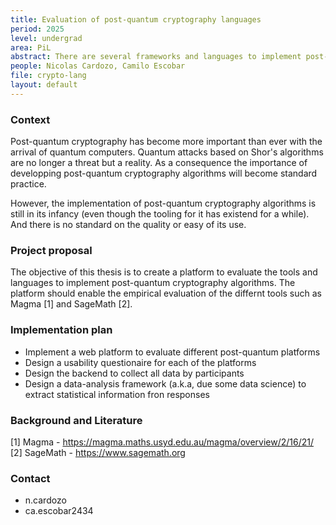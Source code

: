 ```yaml
---
title: Evaluation of post-quantum cryptography languages
period: 2025 
level: undergrad
area: PiL
abstract: There are several frameworks and languages to implement post-quantum crytography algorithms. The purpose of this work is to evaluate their usability.
people: Nicolas Cardozo, Camilo Escobar
file: crypto-lang
layout: default
---
```


### Context

Post-quantum cryptography has become more important than ever with the arrival of quantum computers. Quantum attacks based on Shor's algorithms are no longer a threat but a reality. As a consequence the importance of developping post-quantum cryptography algorithms will become standard practice.

However, the implementation of post-quantum cryptography algorithms is still in its infancy (even though the tooling for it has existend for a while). And there is no standard on the quality or easy of its use.

### Project proposal

The objective of this thesis is to create a platform to evaluate the tools and languages to implement post-quantum cryptography algorithms. The platform should enable the empirical evaluation of the differnt tools such as Magma [1] and SageMath [2].

### Implementation plan

- Implement a web platform to evaluate different post-quantum platforms
- Design a usability questionaire for each of the platforms
- Design the backend to collect all data by participants
- Design a data-analysis framework (a.k.a, due some data science) to extract statistical information fron responses

### Background and Literature

[1] Magma - https://magma.maths.usyd.edu.au/magma/overview/2/16/21/
[2] SageMath - https://www.sagemath.org

### Contact

- n.cardozo
- ca.escobar2434
